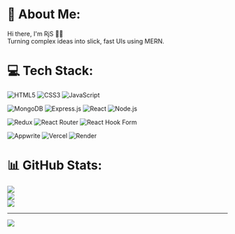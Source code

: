 # 💫 About Me:
Hi there, I'm RjS 👋🏻 \
Turning complex ideas into slick, fast UIs using MERN.

# 💻 Tech Stack:
<!-- Core Web -->
![HTML5](https://img.shields.io/badge/html5-%23E34F26.svg?style=for-the-badge&logo=html5&logoColor=white)
![CSS3](https://img.shields.io/badge/css3-%231572B6.svg?style=for-the-badge&logo=css3&logoColor=white)
![JavaScript](https://img.shields.io/badge/javascript-%23323330.svg?style=for-the-badge&logo=javascript&logoColor=%23F7DF1E)

<!-- MERN Stack -->
![MongoDB](https://img.shields.io/badge/MongoDB-47A248?style=for-the-badge&logo=mongodb&logoColor=white)
![Express.js](https://img.shields.io/badge/Express.js-000000?style=for-the-badge&logo=express&logoColor=white)
![React](https://img.shields.io/badge/react-%2320232a.svg?style=for-the-badge&logo=react&logoColor=%2361DAFB)
![Node.js](https://img.shields.io/badge/node.js-6DA55F?style=for-the-badge&logo=node.js&logoColor=white)

<!-- React Ecosystem -->
![Redux](https://img.shields.io/badge/redux-%23593d88.svg?style=for-the-badge&logo=redux&logoColor=white)
![React Router](https://img.shields.io/badge/React_Router-CA4245?style=for-the-badge&logo=react-router&logoColor=white)
![React Hook Form](https://img.shields.io/badge/React%20Hook%20Form-%23EC5990.svg?style=for-the-badge&logo=reacthookform&logoColor=white)

<!-- Tools -->
![Appwrite](https://img.shields.io/badge/Appwrite-%23FD366E.svg?style=for-the-badge&logo=appwrite&logoColor=white)
![Vercel](https://img.shields.io/badge/vercel-%23000000.svg?style=for-the-badge&logo=vercel&logoColor=white)
![Render](https://img.shields.io/badge/Render-46E3B7?style=for-the-badge&logo=render&logoColor=black)

# 📊 GitHub Stats:
![](https://github-readme-stats.vercel.app/api?username=IRjSI&theme=radical&hide_border=false&include_all_commits=true&count_private=true)<br/>
![](https://github-readme-streak-stats.herokuapp.com/?user=IRjSI&theme=radical&hide_border=false)<br/>
![](https://github-readme-stats.vercel.app/api/top-langs/?username=IRjSI&theme=radical&hide_border=false&include_all_commits=true&count_private=true&layout=compact)

---
[![](https://visitcount.itsvg.in/api?id=IRjSI&icon=0&color=0)](https://visitcount.itsvg.in)

<!-- Proudly created with GPRM ( https://gprm.itsvg.in ) -->
